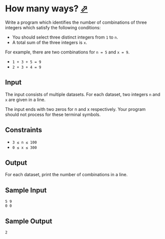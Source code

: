 # How many ways? [⬀](https://judge.u-aizu.ac.jp/onlinejudge/description.jsp?id=ITP1_7_B)


Write a program which identifies the number of combinations of three integers which satisfy the following conditions:

- You should select three distinct integers from `1` to `n`.
- A total sum of the three integers is `x`.

For example, there are two combinations for `n = 5` and `x = 9`.

- `1 + 3 + 5 = 9`
- `2 + 3 + 4 = 9`

## Input

The input consists of multiple datasets. For each dataset, two integers `n` and `x` are given in a line.

The input ends with two zeros for n and x respectively. Your program should not process for these terminal symbols.

## Constraints
- `3 ≤ n ≤ 100`
- `0 ≤ x ≤ 300`

## Output
For each dataset, print the number of combinations in a line.

## Sample Input
```
5 9
0 0
```

## Sample Output
```
2
```
